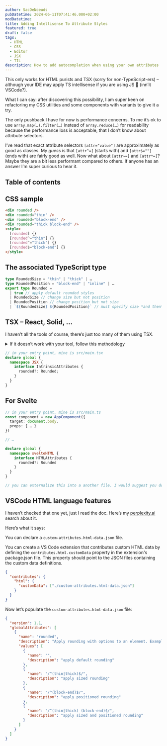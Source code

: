 ```yaml
---
author: SacDeNoeuds
pubDatetime: 2024-06-11T07:41:46.000+02:00
modDatetime:
title: Adding Intellisense To Attribute Styles
featured: true
draft: false
tags:
  - HTML
  - CSS
  - Editor
  - JSX
  - TIL
description: How to add autocompletion when using your own attributes
---
```


This only works for HTML purists and TSX (sorry for non-TypeScript-ers) – although your IDE may apply TS intellisense if you are using JS 🤷 (inn’it VSCode?).

What I can say: after discovering this possibility, I am super keen on refactoring my CSS utilities and some components with variants to give it a try.

The only pushback I have for now is performance concerns. To me it’s ok to use `array.map(…).filter(…)` instead of `array.reduce(…)` for readability because the performance loss is acceptable, that I don’t know about attribute selectors.

I’ve read that exact attribute selectors `[attr="value"]` are approximately as good as classes. My _guess_ is that `[attr^=]` (starts with) and `[attr$=""]` (ends with) are fairly good as well. Now what about `[attr~=]` and `[attr*=]`? Maybe they are a bit less performant compared to others. If anyone has an answer I’m super curious to hear it.

## Table of contents

## CSS sample

<!-- prettier-ignore -->
```html
<div rounded />
<div rounded="thin" />
<div rounded="block-end" />
<div rounded="thick block-end" />
<style>
  [rounded] {}
  [rounded^="thin"] {}
  [rounded^="thick"] {}
  [rounded$="block-end"] {}
</style>
```

## The associated TypeScript type

```ts
type RoundedSize = "thin" | "thick" | …
type RoundedPosition = "block-end" | "inline" | …
export type Rounded =
  | true // apply default rounded styles
  | RoundedSize // change size but not position
  | RoundedPosition // change position but not size
  | `${RoundedSize} ${RoundedPosition}` // must specify size *and then* position
```

## TSX – React, Solid, …

I haven’t all the tools of course, there’s just too many of them using TSX.

<details>
<summary>If it doesn’t work with your tool, follow this methodology</summary>

1. In any component file, type a known attribute. I usually spot a global one like `class`.
2. Follow the type definition (usually alt+click).
3. Spot the attributes interface that is also used in the global namespace (usually named `JSX`).
4. Augment that namespace and that attributes interface.

</details>

```ts
// in your entry point, mine is src/main.tsx
declare global {
  namespace JSX {
    interface IntrinsicAttributes {
      rounded?: Rounded;
    }
  }
}
```

## For Svelte

```ts
// in your entry point, mine is src/main.ts
const component = new AppComponent({
  target: document.body,
  props: { … }
})

// …

declare global {
  namespace svelteHTML {
    interface HTMLAttributes {
      rounded?: Rounded
    }
  }
}

// you can externalize this into a another file. I would suggest you do.
```

## VSCode HTML language features

I haven’t checked that one yet, just I read the doc. Here’s my [perplexity.ai](https://www.perplexity.ai/search/How-does-vscode-PqtKYtRGRSOKKh0z4Lx64Q) search about it.

Here’s what it says:

You can declare a `custom-attributes.html-data.json` file.

You can create a VS Code extension that contributes custom HTML data by defining the `contributes.html.customData` property in the extension's package.json file. This property should point to the JSON files containing the custom data definitions.

```json
{
  "contributes": {
    "html": {
      "customData": ["./custom-attributes.html-data.json"]
    }
  }
}
```

Now let’s populate the `custom-attributes.html-data.json` file:

```json
{
  "version": 1.1,
  "globalAttributes": [
    {
      "name": "rounded",
      "description": "Apply rounding with options to an element. Example: <div rounded /> <div rounded='{size}' /> <div rounded='{position}' /> or <div rounded='{size} {position}' ",
      "values": [
        {
          "name": "",
          "description": "apply default rounding"
        },
        {
          "name": "/^(thin|thick)$/",
          "description": "apply sized rounding"
        },
        {
          "name": "/^(block-end)$/",
          "description": "apply positioned rounding"
        },
        {
          "name": "/^(thin|thick) (block-end)$/",
          "description": "apply sized and positioned rounding"
        }
      ]
    }
  ]
}
```
